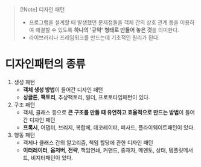 >[!Note] 디자인 패턴
>- 프로그램을 설계할 때 발생했던 문제점들을 객체 간의 상호 관계 등을 이용하여 해결할 수 있도록 **하나의 '규약' 형태로 만들어 놓은 것**을 의미한다.
>- 라이브러리나 프레임워크를 만드는데 기초적인 원리가 된다.

# 디자인패턴의 종류
1. 생성 패턴
	- **객체 생성 방법**이 들어간 디자인 패턴
	- **싱글톤**, **팩토리**, 추상팩토리, 빌더, 프로토타입패턴이 있다.
2. 구조 패턴
	- 객체, 클래스 등으로 **큰 구조를 만들 때 유연하고 효율적으로 만드는 방법**이 들어간 디자인 패턴
	- **프록시**, 어댑터, 브리지, 복합체, 데코레이터, 퍼사드, 플라이웨이트패턴이 있다.
3. 행동 패턴
	- 객체나 클래스 간의 알고리즘, 책임 할당에 관한 디자인 패턴
	- **이터레이터**, **옵저버**, **전략**, 책임연쇄, 커맨드, 중재자, 메멘토, 상태, 템플릿메서드, 비지터패턴이 있다.